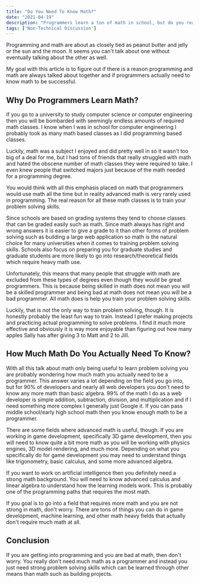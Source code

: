 ```yaml
---
title: "Do You Need To Know Math?"
date: "2021-04-19"
description: "Programmers learn a ton of math in school, but do you really need to know math to be a programmer?"
tags: ['Non-Technical Discussion']
---
```


Programming and math are about as closely tied as peanut butter and jelly or the sun and the moon. It seems you can't talk about one without eventually talking about the other as well.

My goal with this article is to figure out if there is a reason programming and math are always talked about together and if programmers actually need to know math to be successful.

## Why Do Programmers Learn Math?

If you go to a university to study computer science or computer engineering then you will be bombarded with seemingly endless amounts of required math classes. I know when I was in school for computer engineering I probably took as many math based classes as I did programming based classes.

Luckily, math was a subject I enjoyed and did pretty well in so it wasn't too big of a deal for me, but I had tons of friends that really struggled with math and hated the obscene number of math classes they were required to take. I even knew people that switched majors just because of the math needed for a programming degree.

You would think with all this emphasis placed on math that programmers would use math all the time but in reality advanced math is very rarely used in programming. The real reason for all these math classes is to train your problem solving skills.

Since schools are based on grading systems they tend to choose classes that can be graded easily such as math. Since math always has right and wrong answers it is easier to give a grade to it than other forms of problem solving such as building a large web application so math is the natural choice for many universities when it comes to training problem solving skills. Schools also focus on preparing you for graduate studies and graduate students are more likely to go into research/theoretical fields which require heavy math use.

Unfortunately, this means that many people that struggle with math are excluded from these types of degrees even though they would be great programmers. This is because being skilled in math does not mean you will be a skilled programmer and being bad at math does not mean you will be a bad programmer. All math does is help you train your problem solving skills.

Luckily, that is not the only way to train problem solving, though. It is honestly probably the least fun way to train. Instead I prefer making projects and practicing actual programming to solve problems. I find it much more effective and obviously it is way more enjoyable than figuring out how many apples Sally has after giving 3 to Matt and 2 to Jill.

## How Much Math Do You Actually Need To Know?

With all this talk about math only being useful to learn problem solving you are probably wondering how much math you actually need to be a programmer. This answer varies a lot depending on the field you go into, but for 90% of developers and nearly all web developers you don't need to know any more math than basic algebra. 99% of the math I do as a web developer is simple addition, subtraction, division, and multiplication and if I need something more complex I generally just Google it. If you can pass middle school/early high school math then you know enough math to be a programmer.

There are some fields where advanced math is useful, though. If you are working in game development, specifically 3D game development, then you will need to know quite a bit more math as you will be working with physics engines, 3D model rendering, and much more. Depending on what you specifically do for game development you may need to understand things like trigonometry, basic calculus, and some more advanced algebra.

If you want to work on artificial intelligence then you definitely need a strong math background. You will need to know advanced calculus and linear algebra to understand how the learning models work. This is probably one of the programming paths that requires the most math.

If you goal is to go into a field that requires more math and you are not strong in math, don't worry. There are tons of things you can do in game development, machine learning, and other math heavy fields that actually don't require much math at all.

## Conclusion

If you are getting into programming and you are bad at math, then don't worry. You really don't need much math as a programmer and instead you just need strong problem solving skills which can be learned through other means than math such as building projects.